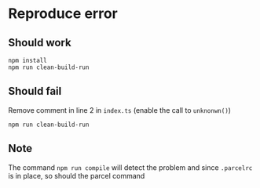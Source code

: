 Reproduce error
===
Should work
---
```
npm install
npm run clean-build-run
```

Should fail
---
Remove comment in line 2 in `index.ts` (enable the call to `unknonwn()`)
```
npm run clean-build-run
```

Note
---
The command `npm run compile` will detect the problem and since `.parcelrc` is in place, so should the parcel command